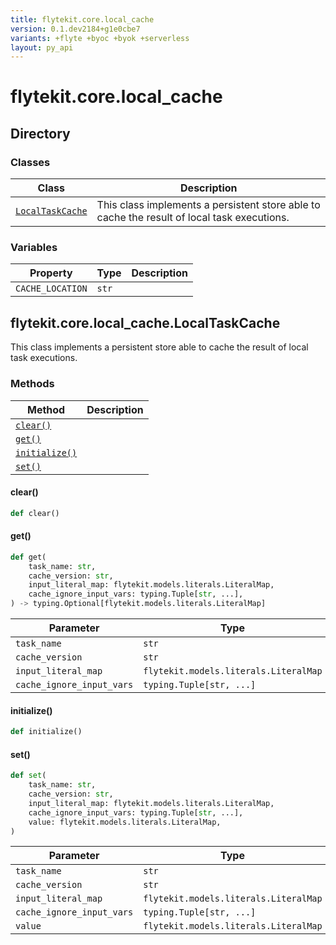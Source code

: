 ```yaml
---
title: flytekit.core.local_cache
version: 0.1.dev2184+g1e0cbe7
variants: +flyte +byoc +byok +serverless
layout: py_api
---
```


# flytekit.core.local_cache

## Directory

### Classes

| Class | Description |
|-|-|
| [`LocalTaskCache`](.././flytekit.core.local_cache#flytekitcorelocal_cachelocaltaskcache) | This class implements a persistent store able to cache the result of local task executions. |

### Variables

| Property | Type | Description |
|-|-|-|
| `CACHE_LOCATION` | `str` |  |

## flytekit.core.local_cache.LocalTaskCache

This class implements a persistent store able to cache the result of local task executions.


### Methods

| Method | Description |
|-|-|
| [`clear()`](#clear) |  |
| [`get()`](#get) |  |
| [`initialize()`](#initialize) |  |
| [`set()`](#set) |  |


#### clear()

```python
def clear()
```
#### get()

```python
def get(
    task_name: str,
    cache_version: str,
    input_literal_map: flytekit.models.literals.LiteralMap,
    cache_ignore_input_vars: typing.Tuple[str, ...],
) -> typing.Optional[flytekit.models.literals.LiteralMap]
```
| Parameter | Type |
|-|-|
| `task_name` | `str` |
| `cache_version` | `str` |
| `input_literal_map` | `flytekit.models.literals.LiteralMap` |
| `cache_ignore_input_vars` | `typing.Tuple[str, ...]` |

#### initialize()

```python
def initialize()
```
#### set()

```python
def set(
    task_name: str,
    cache_version: str,
    input_literal_map: flytekit.models.literals.LiteralMap,
    cache_ignore_input_vars: typing.Tuple[str, ...],
    value: flytekit.models.literals.LiteralMap,
)
```
| Parameter | Type |
|-|-|
| `task_name` | `str` |
| `cache_version` | `str` |
| `input_literal_map` | `flytekit.models.literals.LiteralMap` |
| `cache_ignore_input_vars` | `typing.Tuple[str, ...]` |
| `value` | `flytekit.models.literals.LiteralMap` |

